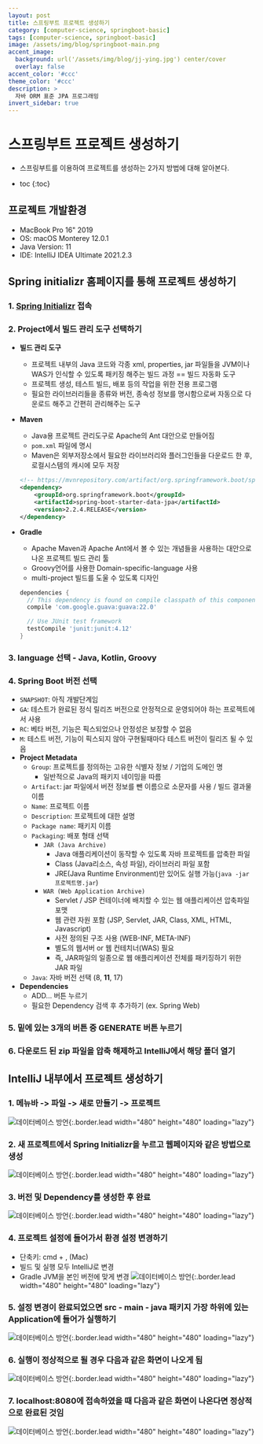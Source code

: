 ```yaml
---
layout: post
title: 스프링부트 프로젝트 생성하기
category: [computer-science, springboot-basic]
tags: [computer-science, springboot-basic]
image: /assets/img/blog/springboot-main.png
accent_image: 
  background: url('/assets/img/blog/jj-ying.jpg') center/cover
  overlay: false
accent_color: '#ccc'
theme_color: '#ccc'
description: >
  자바 ORM 표준 JPA 프로그래밍
invert_sidebar: true
---
```


# 스프링부트 프로젝트 생성하기

- 스프링부트를 이용하여 프로젝트를 생성하는 2가지 방법에 대해 알아본다.

* toc
{:toc}

## 프로젝트 개발환경
- MacBook Pro 16" 2019
- OS: macOS Monterey 12.0.1
- Java Version: 11
- IDE: IntelliJ IDEA Ultimate 2021.2.3

## Spring initializr 홈페이지를 통해 프로젝트 생성하기
### 1. [Spring Initializr](https://start.spring.io/) 접속
### 2. Project에서 빌드 관리 도구 선택하기
  - **빌드 관리 도구**
    - 프로젝트 내부의 Java 코드와 각종 xml, properties, jar 파일들을 JVM이나 WAS가 인식할 수 있도록 패키징 해주는 빌드 과정 == 빌드 자동화 도구
    - 프로젝트 생성, 테스트 빌드, 배포 등의 작업을 위한 전용 프로그램
    - 필요한 라이브러리들을 종류와 버전, 종속성 정보를 명시함으로써 자동으로 다운로드 해주고 간편히 관리해주는 도구
  - **Maven**
    - Java용 프로젝트 관리도구로 Apache의 Ant 대안으로 만들어짐
    - `pom.xml` 파일에 명시
    - Maven은 외부저장소에서 필요한 라이브러리와 플러그인들을 다운로드 한 후, 로컬시스템의 캐시에 모두 저장

    ~~~xml
    <!-- https://mvnrepository.com/artifact/org.springframework.boot/spring-boot-starter-data-jpa -->
    <dependency>
        <groupId>org.springframework.boot</groupId>
        <artifactId>spring-boot-starter-data-jpa</artifactId>
        <version>2.2.4.RELEASE</version>
    </dependency>
    ~~~

  - **Gradle**
    - Apache Maven과 Apache Ant에서 볼 수 있는 개념들을 사용하는 대안으로 나온 프로젝트 빌드 관리 툴
    - Groovy언어를 사용한 Domain-specific-language 사용
    - multi-project 빌드를 도울 수 있도록 디자인

    ~~~groovy
    dependencies { 
      // This dependency is found on compile classpath of this component and consumers. 
      compile 'com.google.guava:guava:22.0' 

      // Use JUnit test framework 
      testCompile 'junit:junit:4.12' 
    }
    ~~~

### 3. language 선택 - **Java**, Kotlin, Groovy

### 4. Spring Boot 버전 선택
- `SNAPSHOT`: 아직 개발단계임
- `GA`: 테스트가 완료된 정식 릴리즈 버전으로 안정적으로 운영되어야 하는 프로젝트에서 사용
- `RC`: 베타 버전, 기능은 픽스되었으나 안정성은 보장할 수 없음
- `M`: 테스트 버전, 기능이 픽스되지 않아 구현될때마다 테스트 버전이 릴리즈 될 수 있음
- **Project Metadata**
  - `Group`: 프로젝트를 정의하는 고유한 식별자 정보 / 기업의 도메인 명
    - 일반적으로 Java의 패키지 네이밍을 따름
  - `Artifact`: jar 파일에서 버전 정보를 뺀 이름으로 소문자를 사용 / 빌드 결과물 이름
  - `Name`: 프로젝트 이름
  - `Description`: 프로젝트에 대한 설명
  - `Package name`: 패키지 이름
  - `Packaging`: 배포 형태 선택
    - `JAR (Java Archive)`
      - Java 애플리케이션이 동작할 수 있도록 자바 프로젝트를 압축한 파일
      - Class (Java리소스, 속성 파일), 라이브러리 파일 포함
      - JRE(Java Runtime Environment)만 있어도 실행 가능(`java -jar 프로젝트명.jar`)
    - `WAR (Web Application Archive)`
      - Servlet / JSP 컨테이너에 배치할 수 있는 웹 애플리케이션 압축파일 포맷
      - 웹 관련 자원 포함 (JSP, Servlet, JAR, Class, XML, HTML, Javascript)
      - 사전 정의된 구조 사용 (WEB-INF, META-INF)
      - 별도의 웹서버 or 웹 컨테치너(WAS) 필요
      - 즉, JAR파일의 일종으로 웹 애플리케이션 전체를 패키징하기 위한 JAR 파일
  - `Java`: 자바 버전 선택 (8, **11**, 17)
- **Dependencies**
  - ADD... 버튼 누르기
  - 필요한 Dependency 검색 후 추가하기 (ex. Spring Web)

### 5. 밑에 있는 3개의 버튼 중 **GENERATE** 버튼 누르기

### 6. 다운로드 된 zip 파일을 압축 해제하고 IntelliJ에서 해당 폴더 열기

## IntelliJ 내부에서 프로젝트 생성하기

### 1. 메뉴바 -> 파일 -> 새로 만들기 -> 프로젝트
![데이터베이스 방언](/assets/img/blog/springboot-basic-1-1.png){:.border.lead width="480" height="480" loading="lazy"}

### 2. 새 프로젝트에서 Spring Initializr을 누르고 웹페이지와 같은 방법으로 생성
![데이터베이스 방언](/assets/img/blog/springboot-basic-1-2.png){:.border.lead width="480" height="480" loading="lazy"}

### 3. 버전 및 Dependency를 생성한 후 완료
![데이터베이스 방언](/assets/img/blog/springboot-basic-1-3.png){:.border.lead width="480" height="480" loading="lazy"}

### 4. 프로젝트 설정에 들어가서 환경 설정 변경하기
- 단축키: cmd + , (Mac)
- 빌드 및 실행 모두 IntelliJ로 변경
- Gradle JVM을 본인 버전에 맞게 변경
![데이터베이스 방언](/assets/img/blog/springboot-basic-1-4.png){:.border.lead width="480" height="480" loading="lazy"}

### 5. 설정 변경이 완료되었으면 src - main - java 패키지 가장 하위에 있는 Application에 들어가 실행하기
![데이터베이스 방언](/assets/img/blog/springboot-basic-1-5.png){:.border.lead width="480" height="480" loading="lazy"}

### 6. 실행이 정상적으로 될 경우 다음과 같은 화면이 나오게 됨
![데이터베이스 방언](/assets/img/blog/springboot-basic-1-6.png){:.border.lead width="480" height="480" loading="lazy"}

### 7. localhost:8080에 접속하였을 때 다음과 같은 화면이 나온다면 정상적으로 완료된 것임
![데이터베이스 방언](/assets/img/blog/springboot-basic-1-7.png){:.border.lead width="480" height="480" loading="lazy"}